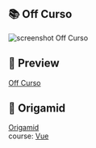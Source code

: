 ## :books: Off Curso
![screenshot Off Curso](#)

## :link: Preview
[Off Curso](#)

## :wolf: Origamid  
[Origamid](https://www.origamid.com)  
course: [Vue](https://www.origamid.com/curso/vue-js-completo/)

